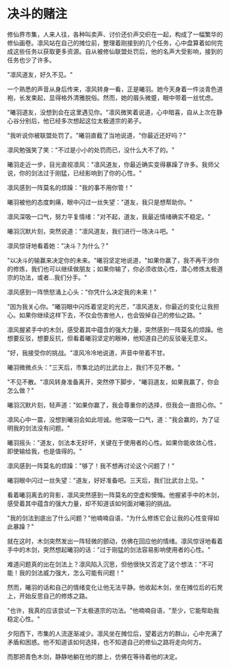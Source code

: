 # 决斗的赌注

修仙界市集，人来人往，各种叫卖声、讨价还价声交织在一起，构成了一幅繁华的修仙画卷。凛风站在自己的摊位前，整理着刚接到的几个任务，心中盘算着如何完成这些任务以获取更多资源。自从被修仙联盟处罚后，他的名声大受影响，接到的任务也少了许多。

"凛风道友，好久不见。"

一个熟悉的声音从身后传来，凛风转身一看，正是曦羽。她今天身着一件淡青色道袍，长发束起，显得格外清雅脱俗。然而，她的眉头微蹙，眼中带着一丝忧虑。

"曦羽道友，没想到会在这里遇见你。"凛风微笑着说道，心中暗喜，自从上次在静心谷分别后，他已经多次想起这位太极道宗的弟子。

"我听说你被联盟处罚了。"曦羽直截了当地说道，"你最近还好吗？"

凛风勉强笑了笑："不过是小小的处罚而已，没什么大不了的。"

曦羽走近一步，目光直视凛风："凛风道友，你最近确实变得暴躁了许多。我师父说，你的剑法过于刚猛，已经影响到了你的心性。"

凛风感到一阵莫名的烦躁："我的事不用你管！"

曦羽被他的态度刺痛，眼中闪过一丝失望："道友，我只是想帮助你。"

凛风深吸一口气，努力平复情绪："对不起，道友，我最近情绪确实不稳定。"

曦羽沉默片刻，突然说道："凛风道友，我们进行一场决斗吧。"

凛风惊讶地看着她："决斗？为什么？"

"以决斗的输赢来决定你的未来。"曦羽坚定地说道，"如果你赢了，我不再干涉你的修炼，我们也可以继续做朋友；如果你输了，你必须收敛心性，潜心修炼太极道宗的功法，或者...我们分手。"

凛风感到一阵愤怒涌上心头："你凭什么决定我的未来！"

"因为我关心你。"曦羽眼中闪烁着坚定的光芒，"凛风道友，你最近的变化让我担心。如果你继续这样下去，不仅会伤害他人，也会毁掉自己的修仙之路。"

凛风握紧手中的木剑，感受着其中蕴含的强大力量，突然感到一阵莫名的烦躁。他想要反驳，想要反抗，但看着曦羽坚定的眼神，他知道自己的反驳毫无意义。

"好，我接受你的挑战。"凛风冷冷地说道，声音中带着不甘。

曦羽微微点头："三天后，市集北边的比武台上，我们不见不散。"

"不见不散。"凛风转身准备离开，突然停下脚步，"曦羽道友，如果我赢了，你会怎么做？"

曦羽沉默片刻，轻声道："如果你赢了，我会尊重你的选择，但我会一直担心你。"

凛风心中一震，没想到曦羽会如此坦诚。他深吸一口气，道："我会赢的，为了证明我的剑法没有问题。"

曦羽摇头："道友，剑法本无好坏，关键在于使用者的心性。如果你能收敛心性，即使输给我，也是值得的。"

凛风感到一阵莫名的烦躁："够了！我不想再讨论这个问题了！"

曦羽眼中闪过一丝失望："道友，好好准备吧。三天后，我们比武台上见。"

看着曦羽离去的背影，凛风突然感到一阵莫名的空虚和懊悔。他握紧手中的木剑，感受着其中蕴含的强大力量，却不知道该如何面对曦羽的挑战。

"我的剑法到底出了什么问题？"他喃喃自语，"为什么修炼它会让我的心性变得如此暴躁？"

就在这时，木剑突然发出一阵轻微的颤动，仿佛在回应他的情绪。凛风惊讶地看着手中的木剑，突然想起曦羽的话："过于刚猛的剑法容易影响使用者的心性。"

难道问题真的出在剑法上？凛风陷入沉思，但他很快又否定了这个想法："不可能！我的剑法威力强大，怎么可能有问题！"

然而，曦羽的话和自己的情绪变化让他无法平静。他收起木剑，坐在摊位后的石凳上，开始反思自己的修炼之路。

"也许，我真的应该尝试一下太极道宗的功法。"他喃喃自语，"至少，它能帮助我稳定心性。"

夕阳西下，市集的人流逐渐减少。凛风坐在摊位后，望着远方的群山，心中充满了矛盾和困惑。他不知道该如何选择，也不知道自己的修仙之路将走向何方。

而那把青色木剑，静静地躺在他的膝上，仿佛在等待着他的决定。